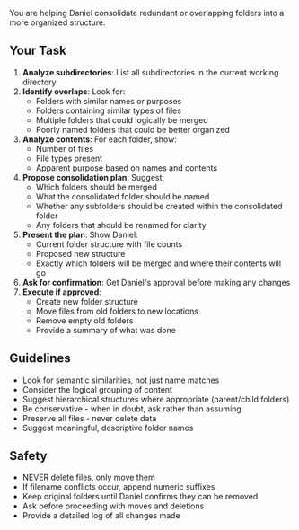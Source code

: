 You are helping Daniel consolidate redundant or overlapping folders into a more organized structure.

## Your Task

1. **Analyze subdirectories**: List all subdirectories in the current working directory
2. **Identify overlaps**: Look for:
   - Folders with similar names or purposes
   - Folders containing similar types of files
   - Multiple folders that could logically be merged
   - Poorly named folders that could be better organized
3. **Analyze contents**: For each folder, show:
   - Number of files
   - File types present
   - Apparent purpose based on names and contents
4. **Propose consolidation plan**: Suggest:
   - Which folders should be merged
   - What the consolidated folder should be named
   - Whether any subfolders should be created within the consolidated folder
   - Any folders that should be renamed for clarity
5. **Present the plan**: Show Daniel:
   - Current folder structure with file counts
   - Proposed new structure
   - Exactly which folders will be merged and where their contents will go
6. **Ask for confirmation**: Get Daniel's approval before making any changes
7. **Execute if approved**:
   - Create new folder structure
   - Move files from old folders to new locations
   - Remove empty old folders
   - Provide a summary of what was done

## Guidelines

- Look for semantic similarities, not just name matches
- Consider the logical grouping of content
- Suggest hierarchical structures where appropriate (parent/child folders)
- Be conservative - when in doubt, ask rather than assuming
- Preserve all files - never delete data
- Suggest meaningful, descriptive folder names

## Safety

- NEVER delete files, only move them
- If filename conflicts occur, append numeric suffixes
- Keep original folders until Daniel confirms they can be removed
- Ask before proceeding with moves and deletions
- Provide a detailed log of all changes made
